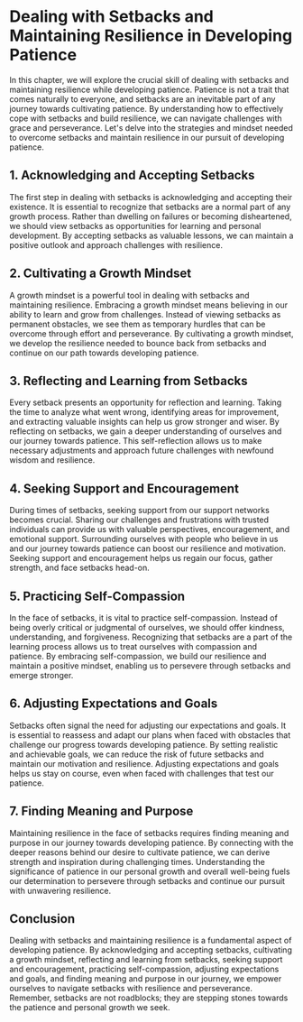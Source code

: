 # Dealing with Setbacks and Maintaining Resilience in Developing Patience

In this chapter, we will explore the crucial skill of dealing with setbacks and maintaining resilience while developing patience. Patience is not a trait that comes naturally to everyone, and setbacks are an inevitable part of any journey towards cultivating patience. By understanding how to effectively cope with setbacks and build resilience, we can navigate challenges with grace and perseverance. Let's delve into the strategies and mindset needed to overcome setbacks and maintain resilience in our pursuit of developing patience.

## 1\. Acknowledging and Accepting Setbacks

The first step in dealing with setbacks is acknowledging and accepting their existence. It is essential to recognize that setbacks are a normal part of any growth process. Rather than dwelling on failures or becoming disheartened, we should view setbacks as opportunities for learning and personal development. By accepting setbacks as valuable lessons, we can maintain a positive outlook and approach challenges with resilience.

## 2\. Cultivating a Growth Mindset

A growth mindset is a powerful tool in dealing with setbacks and maintaining resilience. Embracing a growth mindset means believing in our ability to learn and grow from challenges. Instead of viewing setbacks as permanent obstacles, we see them as temporary hurdles that can be overcome through effort and perseverance. By cultivating a growth mindset, we develop the resilience needed to bounce back from setbacks and continue on our path towards developing patience.

## 3\. Reflecting and Learning from Setbacks

Every setback presents an opportunity for reflection and learning. Taking the time to analyze what went wrong, identifying areas for improvement, and extracting valuable insights can help us grow stronger and wiser. By reflecting on setbacks, we gain a deeper understanding of ourselves and our journey towards patience. This self-reflection allows us to make necessary adjustments and approach future challenges with newfound wisdom and resilience.

## 4\. Seeking Support and Encouragement

During times of setbacks, seeking support from our support networks becomes crucial. Sharing our challenges and frustrations with trusted individuals can provide us with valuable perspectives, encouragement, and emotional support. Surrounding ourselves with people who believe in us and our journey towards patience can boost our resilience and motivation. Seeking support and encouragement helps us regain our focus, gather strength, and face setbacks head-on.

## 5\. Practicing Self-Compassion

In the face of setbacks, it is vital to practice self-compassion. Instead of being overly critical or judgmental of ourselves, we should offer kindness, understanding, and forgiveness. Recognizing that setbacks are a part of the learning process allows us to treat ourselves with compassion and patience. By embracing self-compassion, we build our resilience and maintain a positive mindset, enabling us to persevere through setbacks and emerge stronger.

## 6\. Adjusting Expectations and Goals

Setbacks often signal the need for adjusting our expectations and goals. It is essential to reassess and adapt our plans when faced with obstacles that challenge our progress towards developing patience. By setting realistic and achievable goals, we can reduce the risk of future setbacks and maintain our motivation and resilience. Adjusting expectations and goals helps us stay on course, even when faced with challenges that test our patience.

## 7\. Finding Meaning and Purpose

Maintaining resilience in the face of setbacks requires finding meaning and purpose in our journey towards developing patience. By connecting with the deeper reasons behind our desire to cultivate patience, we can derive strength and inspiration during challenging times. Understanding the significance of patience in our personal growth and overall well-being fuels our determination to persevere through setbacks and continue our pursuit with unwavering resilience.

## Conclusion

Dealing with setbacks and maintaining resilience is a fundamental aspect of developing patience. By acknowledging and accepting setbacks, cultivating a growth mindset, reflecting and learning from setbacks, seeking support and encouragement, practicing self-compassion, adjusting expectations and goals, and finding meaning and purpose in our journey, we empower ourselves to navigate setbacks with resilience and perseverance. Remember, setbacks are not roadblocks; they are stepping stones towards the patience and personal growth we seek.
